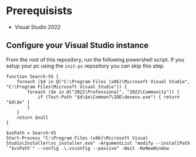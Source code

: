 # Prerequisists
- Visual Studio 2022

## Configure your Visual Studio instance
From the root of this repository, run the following powershell script. If you setup your pc using the `init-pc` repository you can skip this step.


```
function Search-VS {
    foreach ($d in @("C:\Program Files (x86)\Microsoft Visual Studio", "C:\Program Files\Microsoft Visual Studio")) {
        foreach ($e in @("2022\Professional", "2022\Community")) {
            if (Test-Path "$d\$e\Common7\IDE\devenv.exe") { return "$d\$e" }
        }
    }
    return $null
}

$vsPath = Search-VS
Start-Process "C:\Program Files (x86)\Microsoft Visual Studio\Installer\vs_installer.exe" -ArgumentList "modify --installPath `"$vsPath`" --config .\.vsconfig --passive" -Wait -NoNewWindow

```
